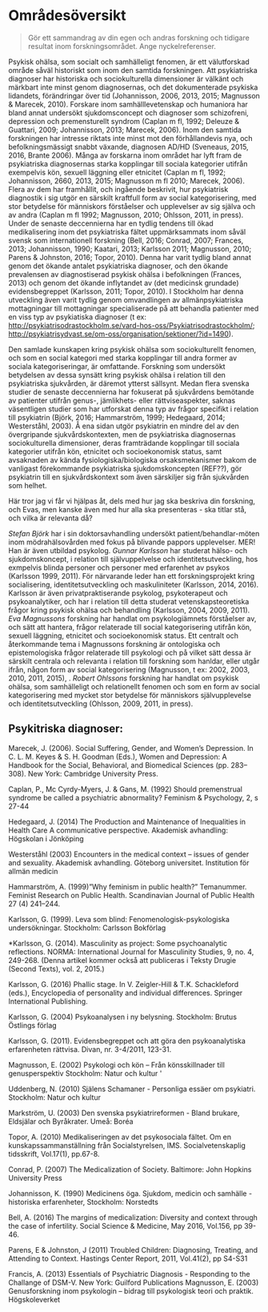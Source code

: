 # Områdesöversikt 

> Gör ett sammandrag av din egen och andras forskning och tidigare resultat inom forskningsområdet. Ange nyckelreferenser.

Psykisk ohälsa, som socialt och samhälleligt fenomen, är ett välutforskad område såväl historiskt som inom den samtida forskningen. Att psykiatriska diagnoser har historiska och sociokulturella dimensioner är välkänt och märkbart inte minst genom diagnosernas, och det dokumenterade psykiska lidandets, förändringar över tid (Johannisson, 2006, 2013, 2015; Magnusson & Marecek, 2010). Forskare inom samhälllevetenskap och humaniora har bland annat undersökt sjukdomsconcept och diagnoser som schizofreni, depression och premensturellt syndrom (Caplan m fl, 1992; Deleuze & Guattari, 2009; Johannisson, 2013; Marecek, 2006). Inom den samtida forskningen har intresse riktats inte minst mot den förhållandevis nya, och befolkningsmässigt snabbt växande, diagnosen AD/HD (Sveneaus, 2015, 2016, Brante 2006). Många av forskarna inom området har lyft fram de psykiatriska diagnosernas starka kopplingar till sociala kategorier utifrån exempelvis kön, sexuell läggning eller etnicitet (Caplan m fl, 1992; Johannisson, 2660, 2013, 2015; Magnusson m fl 2010; Marecek, 2006). Flera av dem har framhållit, och ingående beskrivit, hur psykiatrisk diagnostik i sig utgör en särskilt kraftfull form av social kategorisering, med stor betydelse för människors förståelser och upplevelser av sig själva och av andra (Caplan m fl 1992; Magnusson, 2010; Ohlsson, 2011, in press). Under de senaste deccennierna har en tydlig tendens till ökad medikalisering inom det psykiatriska fältet uppmärksammats inom såväl svensk som internationell forskning  (Bell, 2016; Conrad, 2007; Frances, 2013; Johannisson, 1990; Kaatari, 2013; Karlsson 2011; Magnusson, 2010; Parens & Johnston, 2016; Topor, 2010). Denna har varit tydlig bland annat genom det ökande antalet psykiatriska diagnoser, och den ökande prevalensen av diagnostiserad psykisk ohälsa i befolkningen (Frances, 2013) och genom det ökande inflytandet av (det medicinsk grundade) evidensbegreppet (Karlsson, 2011; Topor, 2010). I Stockholm har denna utveckling även varit tydlig genom omvandlingen av allmänpsykiatriska mottagningar till mottagningar specialiserade på att behandla patienter med en viss typ av psykiatiska diagnoser (t ex: http://psykiatrisodrastockholm.se/vard-hos-oss/Psykiatrisodrastockholm/; http://psykiatrisydvast.se/om-oss/organisation/sektioner/?id=1490). 


Den samlade kunskapen kring psykisk ohälsa som sociokulturellt fenomen, och som en social kategori med starka kopplingar till andra former av sociala kategoriseringar, är omfattande. Forskning som undersökt betydelsen av dessa synsätt kring psykisk ohälsa i relation till den psykiatriska sjukvården, är däremot ytterst sällsynt. Medan flera svenska studier de senaste deccennierna har fokuserat på sjukvårdens bemötande av patienter utifrån genus-, jämlikhets- eller rättviseaspekter, saknas väsentligen studier som har utforskat denna typ av frågor specifikt i relation till psykiatrin (Björk, 2016; Hammarström, 1999; Hedegaard, 2014; Westerståhl, 2003). Å ena sidan utgör psykiatrin en mindre del av den övergripande sjukvårdskontexten, men de psykiatriska diagnosernas sociokulturella dimensioner, deras framträdande kopplingar till sociala kategorier utifrån kön, etnicitet och socioekonomisk status, samt avsaknaden av kända fysiologiska/biologiska orsaksmekanismer bakom de vanligast förekommande psykiatriska sjukdomskoncepten (REF??), gör psykiatrin till en sjukvårdskontext som även särskiljer sig från sjukvården som helhet. 

Här tror jag vi får vi hjälpas åt, dels med hur jag ska beskriva din forskning, och Evas, men kanske även med hur alla ska presenteras - ska titlar stå, och vilka är relevanta då?

*Stefan Björk* har i sin doktorsavhandling undersökt patient/behandlar-möten inom mödrahälsovården med fokus på blivande pappors upplevelser. MER! Han är även utbildad psykolog. *Gunnar Karlsson* har studerat hälso- och sjukdomskoncept, i relation till självuppelvelse och identitetsutveckling, hos exmpelvis blinda personer och personer med erfarenhet av psykos (Karlsson 1999, 2011). För närvarande leder han ett forskningsprojekt kring socialisering, identitetsutveckling och maskuliniteter (Karlsson, 2014, 2016). Karlsson är även privatpraktiserande psykolog, psykoterapeut och psykoanalytiker, och har i relation till detta studerat vetenskapsteoretiska frågor kring psykisk ohälsa och behandling (Karlsson, 2004, 2009, 2011). *Eva Magnussons* forskning har handlat om psykologiämnets förståelser av, och sätt att hantera, frågor relaterade till social kategorisering utifrån kön, sexuell läggning, etnicitet och socioekonomisk status. Ett centralt och återkommande tema i Magnussons forskning är ontologiska och epistemologiska frågor relaterade till psykologi och på vilket sätt dessa är särskilt centrala och relevanta i relation till forskning som hanldar, eller utgår ifrån, någon form av social kategorisering (Magnusson, t ex: 2002, 2003, 2010, 2011, 2015), . *Robert Ohlssons* forskning har handlat om psykisk ohälsa, som samhälleligt och relationellt fenomen och som en form av social kategorisering med mycket stor betydelse för människors självupplevelse och identitetsutveckling (Ohlsson, 2009, 2011, in press). 

## Psykitriska diagnoser:

Marecek, J. (2006). Social Suffering, Gender, and Women’s Depression. In C. L. M. Keyes & S. H. Goodman (Eds.), Women and Depression: A Handbook for the Social, Behavioral, and Biomedical Sciences (pp. 283–308). New York: Cambridge University Press.

Caplan, P., Mc Cyrdy-Myers, J. & Gans, M. (1992) Should premenstrual syndrome be called a psychiatric abnormality? Feminism & Psychology, 2, s 27-44

Hedegaard, J. (2014) The Production and Maintenance of Inequalities in Health Care A communicative perspective. Akademisk avhandling: Högskolan i Jönköping

Westerståhl (2003) Encounters in the medical context – issues of gender and sexuality. Akademisk avhandling. Göteborg universitet. Institution för allmän medicin

Hammarström, A. (1999)”Why feminism in public health?” Temanummer. Feminist Research on Public Health. Scandinavian Journal of Public Health 27 (4) 241–244. 

Karlsson, G. (1999). Leva som blind: Fenomenologisk-psykologiska undersökningar. Stockholm: Carlsson Bokförlag

*Karlsson, G. (2014). Masculinity as project: Some psychoanalytic reflections. NORMA: International Journal for Masculinity Studies, 9, no. 4, 249-268. (Denna artikel kommer också att publiceras i Teksty Drugie (Second Texts), vol. 2, 2015.)

Karlsson, G. (2016) Phallic stage. In V. Zeigler-Hill & T.K. Schackleford (eds.), Encyclopedia of personality and individual differences. Springer International Publishing. 

Karlsson, G. (2004) Psykoanalysen i ny belysning. Stockholm: Brutus Östlings förlag

Karlsson, G. (2011). Evidensbegreppet och att göra den psykoanalytiska erfarenheten rättvisa. Divan, nr. 3-4/2011, 123-31.

Magnusson, E. (2002) Psykologi och kön – Från könsskillnader till genusperspektiv Stockholm: Natur och kultur '

Uddenberg, N. (2010) Själens Schamaner - Personliga essäer om psykiatri. Stockholm: Natur och kultur

Markström, U. (2003) Den svenska psykiatrireformen - Bland brukare, Eldsjälar och Byråkrater. Umeå: Boréa

Topor, A. (2010) Medikaliseringen av det psykosociala fältet. Om en kunskapssammanställning från Socialstyrelsen, IMS. Socialvetenskaplig tidsskrift, Vol.17(1), pp.67-8.

Conrad, P. (2007) The Medicalization of Society. Baltimore: John Hopkins University Press

Johannisson, K. (1990) Medicinens öga. Sjukdom, medicin och samhälle - historiska erfarenheter, Stockholm: Norstedts

Bell, A. (2016) The margins of medicalization: Diversity and context through the case of infertility. Social Science & Medicine, May 2016, Vol.156, pp 39-46.

Parens, E & Johnston, J (2011) Troubled Children: Diagnosing, Treating, and Attending to Context. Hastings Center Report, 2011, Vol.41(2), pp S4-S31

Francis, A. (2013) Essentials of Psychiatric Diagnosis - Responding to the Challange of DSM-V. New York: Guilford Publications
Magnusson, E. (2003) Genusforskning inom psykologin – bidrag till psykologisk teori och praktik. Högskoleverket

